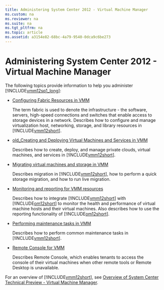 ```yaml
---
title: Administering System Center 2012 - Virtual Machine Manager
ms.custom: na
ms.reviewer: na
ms.suite: na
ms.tgt_pltfrm: na
ms.topic: article
ms.assetid: a3154e82-68bc-4a79-9540-0dca9c6be273
---
```

# Administering System Center 2012 - Virtual Machine Manager
The following topics provide information to help you administer [!INCLUDE[vmm12sp1_long](../Token/vmm12sp1_long_md.md)]:

-   [Configuring Fabric Resources in VMM](../Topic/Configuring-Fabric-Resources-in-VMM.md)

    The term fabric is used to denote the infrastructure \- the software, servers, high\-speed connections and switches that enable access to storage devices in a network. Describes how to configure and manage virtualization host, networking, storage, and library resources in [!INCLUDE[vmm12short](../Token/vmm12short_md.md)].

-   [old_Creating and Deploying Virtual Machines and Services in VMM](../Topic/old_Creating-and-Deploying-Virtual-Machines-and-Services-in-VMM.md)

    Describes how to create, deploy, and manage private clouds, virtual machines, and services in [!INCLUDE[vmm12short](../Token/vmm12short_md.md)].

-   [Migrating virtual machines and storage in VMM](../Topic/Migrating-virtual-machines-and-storage-in-VMM.md)

    Describes migration in [!INCLUDE[vmm12short](../Token/vmm12short_md.md)], how to perform a quick storage migration, and how to run live migration.

-   [Monitoring and reporting for VMM resources](../Topic/Monitoring-and-reporting-for-VMM-resources.md)

    Describes how to integrate [!INCLUDE[vmm12short](../Token/vmm12short_md.md)] with [!INCLUDE[om12short](../Token/om12short_md.md)] to monitor the health and performance of virtual machine hosts and their virtual machines. Also describes how to use the reporting functionality of [!INCLUDE[om12short](../Token/om12short_md.md)].

-   [Performing maintenance tasks in VMM](../Topic/Performing-maintenance-tasks-in-VMM.md)

    Describes how to perform common maintenance tasks in [!INCLUDE[vmm12short](../Token/vmm12short_md.md)].

-   [Remote Console for VMM](../Topic/Remote-Console-for-VMM.md)

    Describes Remote Console, which enables tenants to access the console of their virtual machines when other remote tools or Remote Desktop is unavailable.

For an overview of [!INCLUDE[vmm12short](../Token/vmm12short_md.md)], see [Overview of System Center Technical Preview - Virtual Machine Manager](../Topic/Overview-of-System-Center-Technical-Preview---Virtual-Machine-Manager.md).

